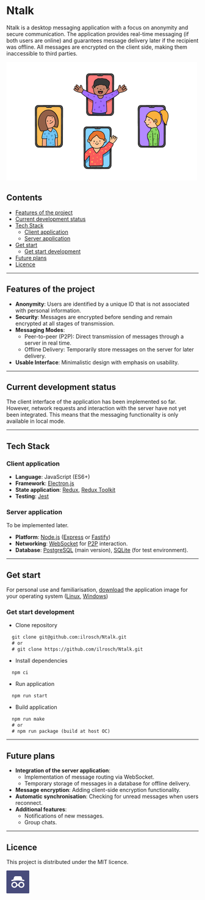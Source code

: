# Ntalk

Ntalk is a desktop messaging application with a focus on anonymity and secure communication. The application provides real-time messaging (if both users are online) and guarantees message delivery later if the recipient was offline. All messages are encrypted on the client side, making them inaccessible to third parties.

![Welcome to Ntalk](https://github.com/ilrosch/Ntalk/blob/main/src/asserts/img/welcome.png?raw=true)

## Contents

- [Features of the project](#features-of-the-project)
- [Current development status](#current-development-status)
- [Tech Stack](#tech-stack)
  - [Client application](#client-application)
  - [Server application](#server-application)
- [Get start](#get-start)
  - [Get start development](#get-start-development)
- [Future plans](#future-plans)
- [Licence](#licence)

---

## Features of the project

- **Anonymity**: Users are identified by a unique ID that is not associated with personal information.
- **Security**: Messages are encrypted before sending and remain encrypted at all stages of transmission.
- **Messaging Modes**:
  - Peer-to-peer (P2P): Direct transmission of messages through a server in real time.
  - Offline Delivery: Temporarily store messages on the server for later delivery.
- **Usable Interface**: Minimalistic design with emphasis on usability.

---

## Current development status

The client interface of the application has been implemented so far. However, network requests and interaction with the server have not yet been integrated. This means that the messaging functionality is only available in local mode.

---

## Tech Stack

### Client application

- **Language**: JavaScript (ES6+)
- **Framework**: [Electron.js](https://www.electronjs.org/)
- **State application**: [Redux](https://redux.js.org/), [Redux Toolkit](https://redux-toolkit.js.org/)
- **Testing**: [Jest](https://jestjs.io/)

### Server application

To be implemented later.

- **Platform**: [Node.js](https://nodejs.org/) ([Express](https://expressjs.com/) or [Fastify](https://fastify.dev/))
- **Networking**: [WebSocket](https://nodejs.org/en/learn/getting-started/websocket) for [P2P](https://en.wikipedia.org/wiki/Peer-to-peer) interaction.
- **Database**: [PostgreSQL](https://www.postgresql.org/) (main version), [SQLite](https://www.sqlite.org/) (for test environment).

---

## Get start

For personal use and familiarisation, [download](https://github.com/ilrosch/Ntalk/releases/tag/v1.0.0) the application image for your operating system ([Linux](https://github.com/ilrosch/Ntalk/releases/download/v1.0.0/Ntalk-1.0.0-1.x86_64.rpm), [Windows](https://github.com/ilrosch/Ntalk/releases/download/v1.0.0/Ntalk-1.0.0.Setup.exe))

### Get start development

- Clone repository

```console
  git clone git@github.com:ilrosch/Ntalk.git
  # or
  # git clone https://github.com/ilrosch/Ntalk.git
```

- Install dependencies

```console
  npm ci
```

- Run application

```console
  npm run start
```

- Build application

```console
  npm run make
  # or
  # npm run package (build at host OC)
```

---

## Future plans

- **Integration of the server application**:
  - Implementation of message routing via WebSocket.
  - Temporary storage of messages in a database for offline delivery.
- **Message encryption**: Adding client-side encryption functionality.
- **Automatic synchronisation**: Checking for unread messages when users reconnect.
- **Additional features**:
  - Notifications of new messages.
  - Group chats.

---

## Licence

This project is distributed under the MIT licence.

![Logo Ntalk](https://github.com/ilrosch/Ntalk/blob/main/src/asserts/img/icon.png?raw=true)
